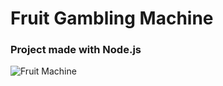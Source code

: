 # Fruit Gambling Machine 
### Project made with Node.js
![Fruit Machine](https://imgur.com/EVkeaUt)

